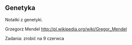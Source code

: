 ## Genetyka

Notatki z genetyki.

Grzegorz Mendel http://pl.wikipedia.org/wiki/Gregor_Mendel

Zadania: zrobić na 9 czerwca








